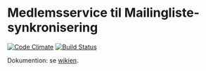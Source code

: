 # Medlemsservice til Mailingliste-synkronisering

[![Code Climate](https://codeclimate.com/github/spejder/msml/badges/gpa.svg)](https://codeclimate.com/github/spejder/msml)
[![Build Status](https://travis-ci.org/spejder/msml.svg?branch=master)](https://travis-ci.org/spejder/msml)

Dokumention: se [wikien](https://github.com/spejder/msml/wiki).
